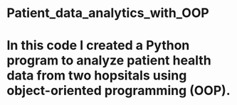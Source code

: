 # Patient_data_analytics_with_OOP

# In this code I created a Python program to analyze patient health data from two hopsitals using object-oriented programming (OOP). 
